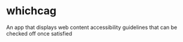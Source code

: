 # whichcag
An app that displays web content accessibility guidelines that can be checked off once satisfied
